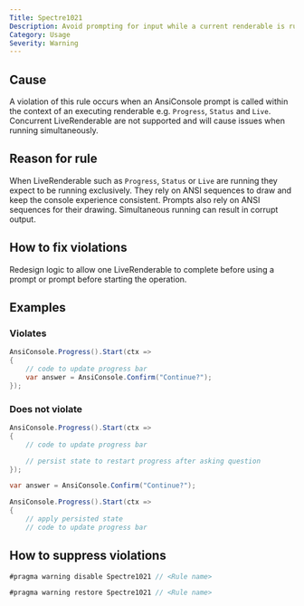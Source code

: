 ```yaml
---
Title: Spectre1021
Description: Avoid prompting for input while a current renderable is running.
Category: Usage
Severity: Warning
---
```


## Cause

A violation of this rule occurs when an AnsiConsole prompt is called within the context of an executing renderable e.g. `Progress`, `Status` and `Live`. Concurrent LiveRenderable are not supported and will cause issues when running simultaneously.

## Reason for rule

When LiveRenderable such as `Progress`, `Status` or `Live` are running they expect to be running exclusively. They rely on ANSI sequences to draw and keep the console experience consistent. Prompts also rely on ANSI sequences for their drawing. Simultaneous running can result in corrupt output.

## How to fix violations

Redesign logic to allow one LiveRenderable to complete before using a prompt or prompt before starting the operation. 

## Examples

### Violates

```csharp
AnsiConsole.Progress().Start(ctx =>
{
    // code to update progress bar
    var answer = AnsiConsole.Confirm("Continue?");
});
```

### Does not violate

```csharp
AnsiConsole.Progress().Start(ctx =>
{
    // code to update progress bar

    // persist state to restart progress after asking question   
});

var answer = AnsiConsole.Confirm("Continue?");

AnsiConsole.Progress().Start(ctx =>
{
    // apply persisted state
    // code to update progress bar
```

## How to suppress violations

```csharp
#pragma warning disable Spectre1021 // <Rule name>

#pragma warning restore Spectre1021 // <Rule name>
```
